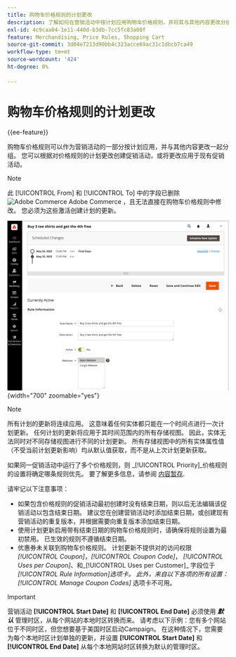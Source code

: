 ```yaml
---
title: 购物车价格规则的计划更改
description: 了解如何在营销活动中按计划应用购物车价格规则，并将其与其他内容更改分组。
exl-id: 4c9caa04-1e11-440d-b3db-7cc5fc83a08f
feature: Merchandising, Price Rules, Shopping Cart
source-git-commit: 3d04e7213d90bb4c323acce69ac31c1dbcb7ca49
workflow-type: tm+mt
source-wordcount: '424'
ht-degree: 0%

---
```


# 购物车价格规则的计划更改

{{ee-feature}}

购物车价格规则可以作为营销活动的一部分按计划应用，并与其他内容更改一起分组。 您可以根据对价格规则的计划更改创建促销活动，或将更改应用于现有促销活动。

>[!NOTE]
>
>此 [!UICONTROL From] 和 [!UICONTROL To] 中的字段已删除 ![Adobe Commerce](../assets/adobe-logo.svg) Adobe Commerce ，且无法直接在购物车价格规则中修改。 您必须为这些激活创建计划的更新。

![购物车价格规则 — 计划的更改](./assets/content-staging-price-rules-cart-scheduled-changes.png){width="700" zoomable="yes"}

>[!NOTE]
>
>所有计划的更新将连续应用。 这意味着任何实体都只能在一个时间点进行一次计划更新。 任何计划的更新将应用于其时间范围内的所有存储视图。 因此，实体无法同时对不同存储视图进行不同的计划更新。 所有存储视图中的所有实体属性值（不受当前计划更新影响）均从默认值获取，而不是从上次计划更新获取。

如果同一促销活动中运行了多个价格规则，则 _[!UICONTROL Priority]_价格规则的设置将确定哪条规则优先。 要了解更多信息，请参阅 [内容暂存](../content-design/content-staging.md).

请牢记以下注意事项：

- 如果包含价格规则的促销活动最初创建时没有结束日期，则以后无法编辑该促销活动以包含结束日期。 建议您在创建营销活动时添加结束日期，或创建现有营销活动的重复版本，并根据需要向重复版本添加结束日期。
- 使用计划更新启用带有结束日期的购物车价格规则时，请确保将规则设置为最初禁用。 已生效的规则不遵循结束日期。
- 优惠券未关联到购物车价格规则。 计划更新不提供对的访问权限 _[!UICONTROL Coupon]_，_[!UICONTROL Coupon Code]_， _[!UICONTROL Uses per Coupon]_、和_[!UICONTROL Uses per Customer]_ 字段位于 _[!UICONTROL Rule Information]_选项卡。 此外，来自以下各项的所有设置：_[!UICONTROL Manage Coupon Codes]_ 选项卡不可用。

>[!IMPORTANT]
>
>营销活动 **[!UICONTROL Start Date]** 和 **[!UICONTROL End Date]** 必须使用 **_默认_** 管理时区，从每个网站的本地时区转换而来。 请考虑以下示例：您有多个网站位于不同时区，但您想要基于美国时区启动Campaign。 在这种情况下，您需要为每个本地时区计划单独的更新，并设置 **[!UICONTROL Start Date]** 和 **[!UICONTROL End Date]** 从每个本地网站时区转换为默认的管理时区。
